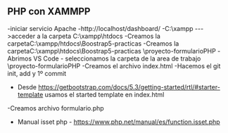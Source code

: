 ## PHP con XAMMPP

-iniciar servicio Apache
-http://localhost/dashboard/
-C:\xampp --->acceder a la carpeta C:\xampp\htdocs
-Creamos la carpetaC:\xampp/htdocs\Boostrap5-practicas
-Creamos la carpetaC:\xampp\htdocs\Boostrap5-practicas \proyecto-formularioPHP
-Abrimos VS Code - seleccionamos la carpeta de la area de trabajo \proyecto-formularioPHP
-Creamos el archivo index.html
-Hacemos el git init, add y 1º commit

- Desde https://getbootstrap.com/docs/5.3/getting-started/rtl/#starter-template usamos el started template en index.html

-Creamos archivo formulario.php

- Manual isset php - https://www.php.net/manual/es/function.isset.php

